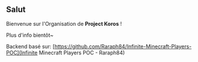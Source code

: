 ## Salut

Bienvenue sur l'Organisation de **Project Koros** !

Plus d'info bientôt~

Backend basé sur: [https://github.com/Raraph84/Infinite-Minecraft-Players-POC](Infinite Minecraft Players POC - Raraph84)
